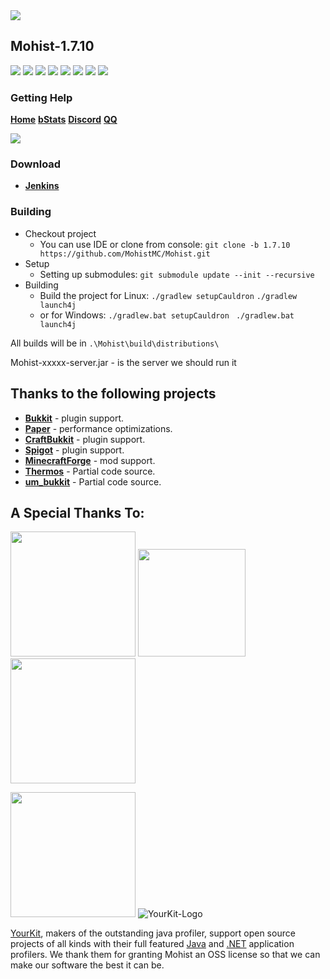 <img src="https://i.loli.net/2021/01/17/yLBVlWPbfa76EJu.png">

## Mohist-1.7.10

[![](https://ci.codemc.org/buildStatus/icon?job=MohistMC%2FMohist-1.7.10)](https://ci.codemc.org/job/MohistMC/job/Mohist-1.7.10/)
![](https://img.shields.io/github/stars/MohistMC/Mohist.svg?label=Stars)
![](https://img.shields.io/github/license/MohistMC/Mohist.svg)
[![](https://img.shields.io/badge/Forge-1.7.10--10.13.4.1614-brightgreen.svg?colorB=26303d)](http://files.minecraftforge.net/maven/net/minecraftforge/forge/index_1.7.10.html)
[![](https://img.shields.io/badge/Spigot-1.7.10-brightgreen.svg?colorB=DC3340)](https://papermc.io/downloads#Paper-1.12)
![](https://img.shields.io/badge/OracleJdk-8u241-brightgreen.svg?colorB=469C00)
![](https://img.shields.io/badge/Gradle-2.8-brightgreen.svg?colorB=469C00)
![](https://img.shields.io/badge/ideaIU-jbr8-brightgreen.svg?colorB=469C00)

### Getting Help
   [**Home**](https://mohistmc.com//)
   [**bStats**](https://bstats.org/plugin/bukkit/Mohist)
   [**Discord**](https://discord.gg/mohist)
   [**QQ**](https://jq.qq.com/?_wv=1027&k=5YIRYnH)  
   
   [![](https://bstats.org/signatures/server-implementation/Mohist.svg)](https://bstats.org/plugin/server-implementation/Mohist/6762)

### Download
* [**Jenkins**](https://ci.codemc.org/job/MohistMC/job/Mohist-1.7.10/)

### Building
* Checkout project
  * You can use IDE or clone from console:
  `git clone -b 1.7.10 https://github.com/MohistMC/Mohist.git`
* Setup
  * Setting up submodules:
  `git submodule update --init --recursive`
* Building
  * Build the project for Linux:
  `./gradlew setupCauldron` 
  `./gradlew launch4j`
  * or for Windows:
  `./gradlew.bat setupCauldron ` 
  `./gradlew.bat launch4j `

All builds will be in `.\Mohist\build\distributions\`

Mohist-xxxxx-server.jar - is the server we should run it


Thanks to the following projects
------
* [**Bukkit**](https://hub.spigotmc.org/stash/scm/spigot/bukkit.git) - plugin support.
* [**Paper**](https://github.com/PaperMC/Paper.git) - performance optimizations.
* [**CraftBukkit**](https://hub.spigotmc.org/stash/scm/spigot/craftbukkit.git) - plugin support.
* [**Spigot**](https://hub.spigotmc.org/stash/scm/spigot/spigot.git) - plugin support.
* [**MinecraftForge**](https://github.com/MinecraftForge/MinecraftForge.git) - mod support.
* [**Thermos**](https://github.com/CyberdyneCC/Thermos.git) - Partial code source.
* [**um_bukkit**](https://github.com/TechCatOther/um_bukkit.git) - Partial code source.

A Special Thanks To:
-------------
<a href="https://serverjars.com/"><img src="https://serverjars.com/img/logo_white.svg" width="200"></a>
<a href="https://ci.codemc.io/"><img src="https://i.loli.net/2020/03/11/YNicj3PLkU5BZJT.png" width="172"></a>
<a href="https://www.bisecthosting.com/mohistmc"><img src="https://cdn.discordapp.com/attachments/303673296929685504/709610584680955944/Asset_5.png" width="200"></a>

<a href="https://www.jetbrains.com/"><img src="https://blog.jetbrains.com/wp-content/uploads/2015/12/JetBrains_Drive_to_develop.png" width="200"></a>
![YourKit-Logo](https://www.yourkit.com/images/yklogo.png)

[YourKit](http://www.yourkit.com/), makers of the outstanding java profiler, support open source projects of all kinds with their full featured [Java](https://www.yourkit.com/java/profiler/index.jsp) and [.NET](https://www.yourkit.com/.net/profiler/index.jsp) application profilers. We thank them for granting Mohist an OSS license so that we can make our software the best it can be.

